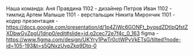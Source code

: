 Наша команда:
Аня Правдина 1102 - дизайнер
Петров Иван 1102 - тимлид
Артем Малыше 1101 - верстальщик
Никита Мирончик 1101 - кодер
презентация - https://docs.google.com/presentation/d/1p4ZjWc6GONFt_byqsdZDtIpQfstZXDbwGyZpgU1dnp0/edit#slide=id.g2cec72e7f4c_0_163
figma - https://www.figma.com/design/UKYry1PwTr0ctWPyVkETsG/tilted?node-id=105-193&t=s5QNxzUvpZkp9Dtq-0
